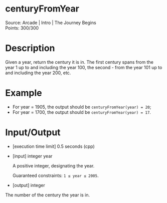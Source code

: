 # centuryFromYear
Source: Arcade | Intro | The Journey Begins <br>
Points: 300/300

# Description

Given a year, return the century it is in. The first century spans from the year 1 up to and including the year 100, the second - from the year 101 up to and including the year 200, etc.

# Example

* For year = 1905, the output should be `centuryFromYear(year) = 20`;
* For year = 1700, the output should be `centuryFromYear(year) = 17`.

# Input/Output

* [execution time limit] 0.5 seconds (cpp)

* [input] integer year

  A positive integer, designating the year.

  Guaranteed constraints:
  `1 ≤ year ≤ 2005`.

* [output] integer

The number of the century the year is in.
